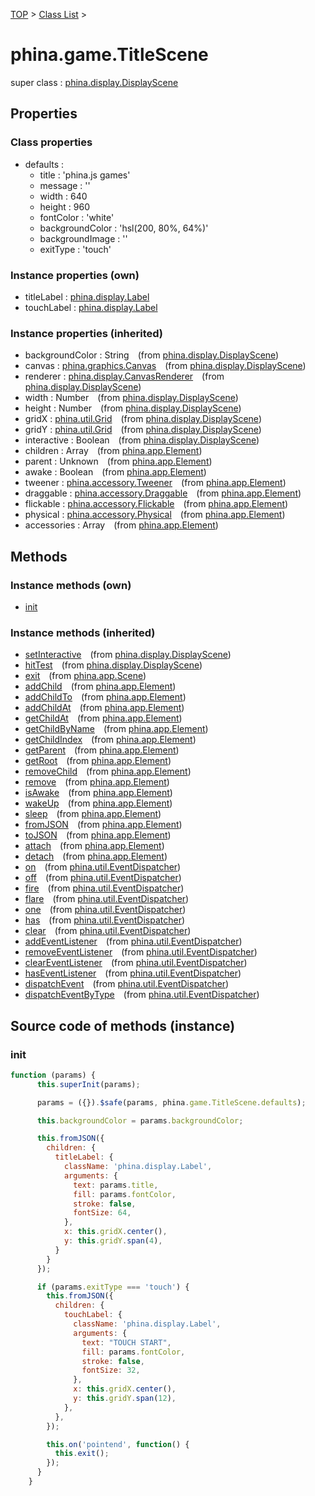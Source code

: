 [TOP](../../README.md) > [Class List](../class-list.md) >

# phina.game.TitleScene

super class : [phina.display.DisplayScene](phina.display.DisplayScene.md)

## Properties

### Class properties

* defaults : 
  * title : 'phina.js games'
  * message : ''
  * width : 640
  * height : 960
  * fontColor : 'white'
  * backgroundColor : 'hsl(200, 80%, 64%)'
  * backgroundImage : ''
  * exitType : 'touch'


### Instance properties (own)

* titleLabel : [phina.display.Label](phina.display.Label.md)
* touchLabel : [phina.display.Label](phina.display.Label.md)

### Instance properties (inherited)

* backgroundColor : String&ensp;&ensp;(from [phina.display.DisplayScene](phina.display.DisplayScene.md))
* canvas : [phina.graphics.Canvas](phina.graphics.Canvas.md)&ensp;&ensp;(from [phina.display.DisplayScene](phina.display.DisplayScene.md))
* renderer : [phina.display.CanvasRenderer](phina.display.CanvasRenderer.md)&ensp;&ensp;(from [phina.display.DisplayScene](phina.display.DisplayScene.md))
* width : Number&ensp;&ensp;(from [phina.display.DisplayScene](phina.display.DisplayScene.md))
* height : Number&ensp;&ensp;(from [phina.display.DisplayScene](phina.display.DisplayScene.md))
* gridX : [phina.util.Grid](phina.util.Grid.md)&ensp;&ensp;(from [phina.display.DisplayScene](phina.display.DisplayScene.md))
* gridY : [phina.util.Grid](phina.util.Grid.md)&ensp;&ensp;(from [phina.display.DisplayScene](phina.display.DisplayScene.md))
* interactive : Boolean&ensp;&ensp;(from [phina.display.DisplayScene](phina.display.DisplayScene.md))
* children : Array&ensp;&ensp;(from [phina.app.Element](phina.app.Element.md))
* parent : Unknown&ensp;&ensp;(from [phina.app.Element](phina.app.Element.md))
* awake : Boolean&ensp;&ensp;(from [phina.app.Element](phina.app.Element.md))
* tweener : [phina.accessory.Tweener](phina.accessory.Tweener.md)&ensp;&ensp;(from [phina.app.Element](phina.app.Element.md))
* draggable : [phina.accessory.Draggable](phina.accessory.Draggable.md)&ensp;&ensp;(from [phina.app.Element](phina.app.Element.md))
* flickable : [phina.accessory.Flickable](phina.accessory.Flickable.md)&ensp;&ensp;(from [phina.app.Element](phina.app.Element.md))
* physical : [phina.accessory.Physical](phina.accessory.Physical.md)&ensp;&ensp;(from [phina.app.Element](phina.app.Element.md))
* accessories : Array&ensp;&ensp;(from [phina.app.Element](phina.app.Element.md))

## Methods


### Instance methods (own)

* [init](#instance_init)

### Instance methods (inherited)

* [setInteractive](phina.display.DisplayScene.md#instance_setInteractive)&ensp;&ensp;(from [phina.display.DisplayScene](phina.display.DisplayScene.md))
* [hitTest](phina.display.DisplayScene.md#instance_hitTest)&ensp;&ensp;(from [phina.display.DisplayScene](phina.display.DisplayScene.md))
* [exit](phina.app.Scene.md#instance_exit)&ensp;&ensp;(from [phina.app.Scene](phina.app.Scene.md))
* [addChild](phina.app.Element.md#instance_addChild)&ensp;&ensp;(from [phina.app.Element](phina.app.Element.md))
* [addChildTo](phina.app.Element.md#instance_addChildTo)&ensp;&ensp;(from [phina.app.Element](phina.app.Element.md))
* [addChildAt](phina.app.Element.md#instance_addChildAt)&ensp;&ensp;(from [phina.app.Element](phina.app.Element.md))
* [getChildAt](phina.app.Element.md#instance_getChildAt)&ensp;&ensp;(from [phina.app.Element](phina.app.Element.md))
* [getChildByName](phina.app.Element.md#instance_getChildByName)&ensp;&ensp;(from [phina.app.Element](phina.app.Element.md))
* [getChildIndex](phina.app.Element.md#instance_getChildIndex)&ensp;&ensp;(from [phina.app.Element](phina.app.Element.md))
* [getParent](phina.app.Element.md#instance_getParent)&ensp;&ensp;(from [phina.app.Element](phina.app.Element.md))
* [getRoot](phina.app.Element.md#instance_getRoot)&ensp;&ensp;(from [phina.app.Element](phina.app.Element.md))
* [removeChild](phina.app.Element.md#instance_removeChild)&ensp;&ensp;(from [phina.app.Element](phina.app.Element.md))
* [remove](phina.app.Element.md#instance_remove)&ensp;&ensp;(from [phina.app.Element](phina.app.Element.md))
* [isAwake](phina.app.Element.md#instance_isAwake)&ensp;&ensp;(from [phina.app.Element](phina.app.Element.md))
* [wakeUp](phina.app.Element.md#instance_wakeUp)&ensp;&ensp;(from [phina.app.Element](phina.app.Element.md))
* [sleep](phina.app.Element.md#instance_sleep)&ensp;&ensp;(from [phina.app.Element](phina.app.Element.md))
* [fromJSON](phina.app.Element.md#instance_fromJSON)&ensp;&ensp;(from [phina.app.Element](phina.app.Element.md))
* [toJSON](phina.app.Element.md#instance_toJSON)&ensp;&ensp;(from [phina.app.Element](phina.app.Element.md))
* [attach](phina.app.Element.md#instance_attach)&ensp;&ensp;(from [phina.app.Element](phina.app.Element.md))
* [detach](phina.app.Element.md#instance_detach)&ensp;&ensp;(from [phina.app.Element](phina.app.Element.md))
* [on](phina.util.EventDispatcher.md#instance_on)&ensp;&ensp;(from [phina.util.EventDispatcher](phina.util.EventDispatcher.md))
* [off](phina.util.EventDispatcher.md#instance_off)&ensp;&ensp;(from [phina.util.EventDispatcher](phina.util.EventDispatcher.md))
* [fire](phina.util.EventDispatcher.md#instance_fire)&ensp;&ensp;(from [phina.util.EventDispatcher](phina.util.EventDispatcher.md))
* [flare](phina.util.EventDispatcher.md#instance_flare)&ensp;&ensp;(from [phina.util.EventDispatcher](phina.util.EventDispatcher.md))
* [one](phina.util.EventDispatcher.md#instance_one)&ensp;&ensp;(from [phina.util.EventDispatcher](phina.util.EventDispatcher.md))
* [has](phina.util.EventDispatcher.md#instance_has)&ensp;&ensp;(from [phina.util.EventDispatcher](phina.util.EventDispatcher.md))
* [clear](phina.util.EventDispatcher.md#instance_clear)&ensp;&ensp;(from [phina.util.EventDispatcher](phina.util.EventDispatcher.md))
* [addEventListener](phina.util.EventDispatcher.md#instance_addEventListener)&ensp;&ensp;(from [phina.util.EventDispatcher](phina.util.EventDispatcher.md))
* [removeEventListener](phina.util.EventDispatcher.md#instance_removeEventListener)&ensp;&ensp;(from [phina.util.EventDispatcher](phina.util.EventDispatcher.md))
* [clearEventListener](phina.util.EventDispatcher.md#instance_clearEventListener)&ensp;&ensp;(from [phina.util.EventDispatcher](phina.util.EventDispatcher.md))
* [hasEventListener](phina.util.EventDispatcher.md#instance_hasEventListener)&ensp;&ensp;(from [phina.util.EventDispatcher](phina.util.EventDispatcher.md))
* [dispatchEvent](phina.util.EventDispatcher.md#instance_dispatchEvent)&ensp;&ensp;(from [phina.util.EventDispatcher](phina.util.EventDispatcher.md))
* [dispatchEventByType](phina.util.EventDispatcher.md#instance_dispatchEventByType)&ensp;&ensp;(from [phina.util.EventDispatcher](phina.util.EventDispatcher.md))


## Source code of methods (instance)

### <a name="instance_init"></a>init
```javascript
function (params) {
      this.superInit(params);

      params = ({}).$safe(params, phina.game.TitleScene.defaults);

      this.backgroundColor = params.backgroundColor;

      this.fromJSON({
        children: {
          titleLabel: {
            className: 'phina.display.Label',
            arguments: {
              text: params.title,
              fill: params.fontColor,
              stroke: false,
              fontSize: 64,
            },
            x: this.gridX.center(),
            y: this.gridY.span(4),
          }
        }
      });

      if (params.exitType === 'touch') {
        this.fromJSON({
          children: {
            touchLabel: {
              className: 'phina.display.Label',
              arguments: {
                text: "TOUCH START",
                fill: params.fontColor,
                stroke: false,
                fontSize: 32,
              },
              x: this.gridX.center(),
              y: this.gridY.span(12),
            },
          },
        });

        this.on('pointend', function() {
          this.exit();
        });
      }
    }
```



